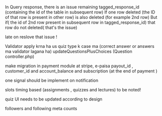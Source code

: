 In Query response, there is an issue remaining 
tagged_response_id (containing the id of the table in subsequent row)
If one row deleted (the ID of that row is present in other row) is also deleted (for example 2nd row)
But if( the id of 2nd row present in subsequent row in tagged_response_id) that row do not deleted( that's the issue) 

late on reslove that issue !

Validator apply krna ha us quiz type k case ma (correct answer or answers ma validator lagana ha)
updateQuestionsPlusChoices (Question controller.php)

make migration in payment module at stripe, e-paisa  payout_id , customer_id and account_balance and subscription
(at the end of payment )

one signal should be implement on notification


slots timing based (assignments , quizzes and lectures) to be noted!

quiz UI needs to be updated according to design

followers and following meta counts 